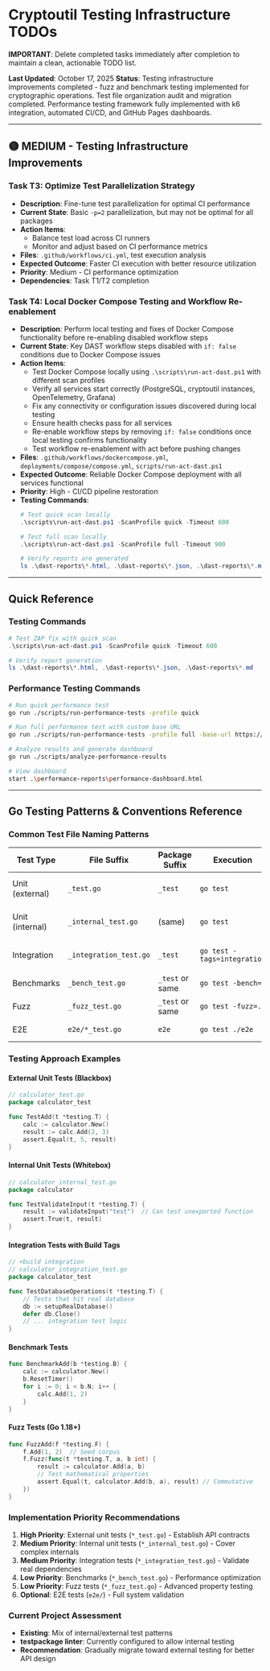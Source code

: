 # Cryptoutil Testing Infrastructure TODOs

**IMPORTANT**: Delete completed tasks immediately after completion to maintain a clean, actionable TODO list.

**Last Updated**: October 17, 2025
**Status**: Testing infrastructure improvements completed - fuzz and benchmark testing implemented for cryptographic operations. Test file organization audit and migration completed. Performance testing framework fully implemented with k6 integration, automated CI/CD, and GitHub Pages dashboards.

---

## 🟡 MEDIUM - Testing Infrastructure Improvements

### Task T3: Optimize Test Parallelization Strategy
- **Description**: Fine-tune test parallelization for optimal CI performance
- **Current State**: Basic `-p=2` parallelization, but may not be optimal for all packages
- **Action Items**:
  - Balance test load across CI runners
  - Monitor and adjust based on CI performance metrics
- **Files**: `.github/workflows/ci.yml`, test execution analysis
- **Expected Outcome**: Faster CI execution with better resource utilization
- **Priority**: Medium - CI performance optimization
- **Dependencies**: Task T1/T2 completion

### Task T4: Local Docker Compose Testing and Workflow Re-enablement
- **Description**: Perform local testing and fixes of Docker Compose functionality before re-enabling disabled workflow steps
- **Current State**: Key DAST workflow steps disabled with `if: false` conditions due to Docker Compose issues
- **Action Items**:
  - Test Docker Compose locally using `.\scripts\run-act-dast.ps1` with different scan profiles
  - Verify all services start correctly (PostgreSQL, cryptoutil instances, OpenTelemetry, Grafana)
  - Fix any connectivity or configuration issues discovered during local testing
  - Ensure health checks pass for all services
  - Re-enable workflow steps by removing `if: false` conditions once local testing confirms functionality
  - Test workflow re-enablement with act before pushing changes
- **Files**: `.github/workflows/dockercompose.yml`, `deployments/compose/compose.yml`, `scripts/run-act-dast.ps1`
- **Expected Outcome**: Reliable Docker Compose deployment with all services functional
- **Priority**: High - CI/CD pipeline restoration
- **Testing Commands**:
  ```powershell
  # Test quick scan locally
  .\scripts\run-act-dast.ps1 -ScanProfile quick -Timeout 600

  # Test full scan locally  
  .\scripts\run-act-dast.ps1 -ScanProfile full -Timeout 900

  # Verify reports are generated
  ls .\dast-reports\*.html, .\dast-reports\*.json, .\dast-reports\*.md
  ```

---

## Quick Reference

### Testing Commands
```powershell
# Test ZAP fix with quick scan
.\scripts\run-act-dast.ps1 -ScanProfile quick -Timeout 600

# Verify report generation
ls .\dast-reports\*.html, .\dast-reports\*.json, .\dast-reports\*.md
```

### Performance Testing Commands
```bash
# Run quick performance test
go run ./scripts/run-performance-tests -profile quick

# Run full performance test with custom base URL
go run ./scripts/run-performance-tests -profile full -base-url https://api.example.com

# Analyze results and generate dashboard
go run ./scripts/analyze-performance-results

# View dashboard
start .\performance-reports\performance-dashboard.html
```

---

## Go Testing Patterns & Conventions Reference

### Common Test File Naming Patterns

| Test Type | File Suffix | Package Suffix | Execution | Purpose |
|-----------|-------------|----------------|-----------|---------|
| Unit (external) | `_test.go` | `_test` | `go test` | Blackbox testing of public API |
| Unit (internal) | `_internal_test.go` | (same) | `go test` | Whitebox testing of internal logic |
| Integration | `_integration_test.go` | `_test` | `go test -tags=integration` | End-to-end with real dependencies |
| Benchmarks | `_bench_test.go` | `_test` or same | `go test -bench=.` | Performance testing |
| Fuzz | `_fuzz_test.go` | `_test` or same | `go test -fuzz=.` | Property-based testing |
| E2E | `e2e/*_test.go` | `e2e` | `go test ./e2e` | Full system testing |

### Testing Approach Examples

#### External Unit Tests (Blackbox)
```go
// calculator_test.go
package calculator_test

func TestAdd(t *testing.T) {
    calc := calculator.New()
    result := calc.Add(2, 3)
    assert.Equal(t, 5, result)
}
```

#### Internal Unit Tests (Whitebox)
```go
// calculator_internal_test.go
package calculator

func TestValidateInput(t *testing.T) {
    result := validateInput("test")  // Can test unexported function
    assert.True(t, result)
}
```

#### Integration Tests with Build Tags
```go
// +build integration
// calculator_integration_test.go
package calculator_test

func TestDatabaseOperations(t *testing.T) {
    // Tests that hit real database
    db := setupRealDatabase()
    defer db.Close()
    // ... integration test logic
}
```

#### Benchmark Tests
```go
func BenchmarkAdd(b *testing.B) {
    calc := calculator.New()
    b.ResetTimer()
    for i := 0; i < b.N; i++ {
        calc.Add(1, 2)
    }
}
```

#### Fuzz Tests (Go 1.18+)
```go
func FuzzAdd(f *testing.F) {
    f.Add(1, 2)  // Seed corpus
    f.Fuzz(func(t *testing.T, a, b int) {
        result := calculator.Add(a, b)
        // Test mathematical properties
        assert.Equal(t, calculator.Add(b, a), result) // Commutative
    })
}
```

### Implementation Priority Recommendations

1. **High Priority**: External unit tests (`*_test.go`) - Establish API contracts
2. **Medium Priority**: Internal unit tests (`*_internal_test.go`) - Cover complex internals
3. **Medium Priority**: Integration tests (`*_integration_test.go`) - Validate real dependencies
4. **Low Priority**: Benchmarks (`*_bench_test.go`) - Performance optimization
5. **Low Priority**: Fuzz tests (`*_fuzz_test.go`) - Advanced property testing
6. **Optional**: E2E tests (`e2e/`) - Full system validation

### Current Project Assessment

- **Existing**: Mix of internal/external test patterns
- **testpackage linter**: Currently configured to allow internal testing
- **Recommendation**: Gradually migrate toward external testing for better API design
